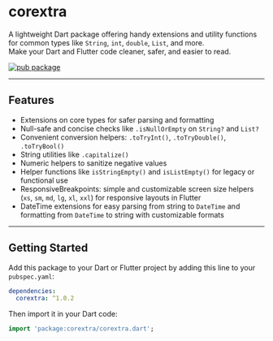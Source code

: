 
# corextra

A lightweight Dart package offering handy extensions and utility functions  
for common types like `String`, `int`, `double`, `List`, and more.  
Make your Dart and Flutter code cleaner, safer, and easier to read.

[![pub package](https://img.shields.io/pub/v/corextra.svg)](https://pub.dev/packages/corextra)

---

## Features

- Extensions on core types for safer parsing and formatting  
- Null-safe and concise checks like `.isNullOrEmpty` on `String?` and `List?`  
- Convenient conversion helpers: `.toTryInt()`, `.toTryDouble()`, `.toTryBool()`  
- String utilities like `.capitalize()`  
- Numeric helpers to sanitize negative values  
- Helper functions like `isStringEmpty()` and `isListEmpty()` for legacy or functional use  
- ResponsiveBreakpoints: simple and customizable screen size helpers (`xs`, `sm`, `md`, `lg`, `xl`, `xxl`) for responsive layouts in Flutter  
- DateTime extensions for easy parsing from string to `DateTime` and formatting from `DateTime` to string with customizable formats

---

## Getting Started

Add this package to your Dart or Flutter project by adding this line to your `pubspec.yaml`:

```yaml
dependencies:
  corextra: ^1.0.2
```

Then import it in your Dart code:

```dart
import 'package:corextra/corextra.dart';
```
